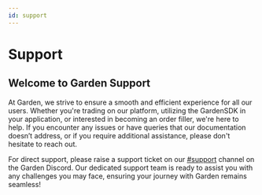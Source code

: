 ```yaml
---
id: support
---
```


# Support
## Welcome to Garden Support
At Garden, we strive to ensure a smooth and efficient experience for all our users. Whether you're trading on our platform, utilizing the GardenSDK in your application, or interested in becoming an order filler, we're here to help. If you encounter any issues or have queries that our documentation doesn’t address, or if you require additional assistance, please don't hesitate to reach out.

For direct support, please raise a support ticket on our [#support](https://discord.gg/B6CGM7XqxE) channel on the Garden Discord. Our dedicated support team is ready to assist you with any challenges you may face, ensuring your journey with Garden remains seamless! 
